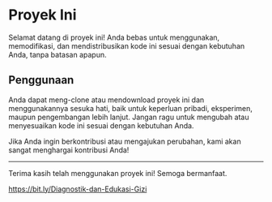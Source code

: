 # Proyek Ini

Selamat datang di proyek ini! Anda bebas untuk menggunakan, memodifikasi, dan mendistribusikan kode ini sesuai dengan kebutuhan Anda, tanpa batasan apapun.

## Penggunaan

Anda dapat meng-clone atau mendownload proyek ini dan menggunakannya sesuka hati, baik untuk keperluan pribadi, eksperimen, maupun pengembangan lebih lanjut. Jangan ragu untuk mengubah atau menyesuaikan kode ini sesuai dengan kebutuhan Anda.

Jika Anda ingin berkontribusi atau mengajukan perubahan, kami akan sangat menghargai kontribusi Anda!

---

Terima kasih telah menggunakan proyek ini! Semoga bermanfaat.

https://bit.ly/Diagnostik-dan-Edukasi-Gizi
